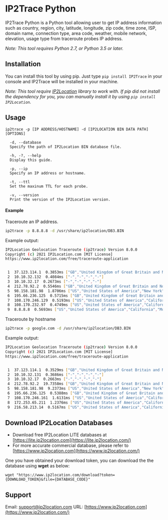 # IP2Trace Python

IP2Trace Python is a Python tool allowing user to get IP address information such as country, region, city, latitude, longitude, zip code, time zone, ISP, domain name, connection type, area code, weather, mobile network, elevation, usage type from traceroute probes IP address.

*Note: This tool requires Python 2.7, or Python 3.5 or later.*

## Installation

You can install this tool by using pip. Just type `pip install IP2Trace` in your console and IP2Trace will be installed in your machine.

*Note: This tool require [IP2Location](https://github.com/chrislim2888/IP2Location-Python) library to work with. If pip did not install the dependency for you, you can manually install it by using `pip install IP2Location`.*

## Usage

```
ip2trace -p [IP ADDRESS/HOSTNAME] -d [IP2LOCATION BIN DATA PATH] [OPTIONS]

  -d, --database
  Specify the path of IP2Location BIN database file.

  -h, -?, --help
  Display this guide.

  -p, --ip
  Specify an IP address or hostname.

  -t, --ttl
  Set the maxinum TTL for each probe.

  -v, --version
  Print the version of the IP2Location version.
```

#### Example

Traceroute an IP address.

```bash
ip2trace -p 8.8.8.8 -d /usr/share/ip2location/DB3.BIN
```

Example output:

```bash
IP2Location Geolocation Traceroute (ip2trace) Version 8.0.0
Copyright (c) 2021 IP2Location.com [MIT License]
https://www.ip2location.com/free/traceroute-application


 1  37.123.114.1  0.3853ms ["GB","United Kingdom of Great Britain and Northern Ireland","England","London"]
 2  10.10.32.132  0.4084ms ["-","-","-","-"]
 3  10.10.32.17  0.2673ms ["-","-","-","-"]
 4  212.78.92.2  0.5546ms ["GB","United Kingdom of Great Britain and Northern Ireland","England","London"]
 5  98.158.181.98  1.8706ms ["US","United States of America","New York","New York City"]
 6  195.66.236.125  0.5715ms ["GB","United Kingdom of Great Britain and Northern Ireland","England","London"]
 7  108.170.246.129  0.5193ms ["US","United States of America","California","Mountain View"]
 8  108.170.232.97  0.4749ms ["US","United States of America","California","Mountain View"]
 9  8.8.8.8  0.5693ms ["US","United States of America","California","Mountain View"]
```

Traceroute by hostname

```bash
ip2trace -p google.com -d /usr/share/ip2location/DB3.BIN
```

Example output:

```bash
IP2Location Geolocation Traceroute (ip2trace) Version 8.0.0
Copyright (c) 2021 IP2Location.com [MIT License]
https://www.ip2location.com/free/traceroute-application


 1  37.123.114.1  0.3529ms ["GB","United Kingdom of Great Britain and Northern Ireland","England","London"]
 2  10.10.32.131  0.3686ms ["-","-","-","-"]
 3  10.10.32.17  0.2663ms ["-","-","-","-"]
 4  212.78.92.2  19.7358ms ["GB","United Kingdom of Great Britain and Northern Ireland","England","London"]
 5  98.158.181.98  9.2373ms ["US","United States of America","New York","New York City"]
 6  195.66.236.125  0.5388ms ["GB","United Kingdom of Great Britain and Northern Ireland","England","London"]
 7  108.170.246.161  1.6131ms ["US","United States of America","California","Mountain View"]
 8  172.253.65.211  1.2376ms ["US","United States of America","California","Mountain View"]
 9  216.58.213.14  0.5167ms ["US","United States of America","California","Mountain View"]
```



## Download IP2Location Databases

- Download free IP2Location LITE databases at [https://lite.ip2location.com](https://lite.ip2location.com/)
- For more accurate commercial database, please refer to [https://www.ip2location.com](https://www.ip2location.com/)

One you have obtained your download token, you can download the the database using **wget** as below:

```
wget "https://www.ip2location.com/download?token={DOWNLOAD_TOKEN}&file={DATABASE_CODE}"
```

## Support

Email: [support@ip2location.com](mailto:support@ip2location.com)
URL: [https://www.ip2location.com](https://www.ip2location.com/)